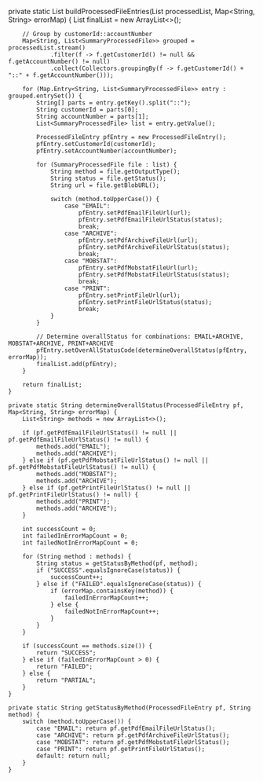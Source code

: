 private static List<ProcessedFileEntry> buildProcessedFileEntries(List<SummaryProcessedFile> processedList, Map<String, String> errorMap) {
        List<ProcessedFileEntry> finalList = new ArrayList<>();

        // Group by customerId::accountNumber
        Map<String, List<SummaryProcessedFile>> grouped = processedList.stream()
                .filter(f -> f.getCustomerId() != null && f.getAccountNumber() != null)
                .collect(Collectors.groupingBy(f -> f.getCustomerId() + "::" + f.getAccountNumber()));

        for (Map.Entry<String, List<SummaryProcessedFile>> entry : grouped.entrySet()) {
            String[] parts = entry.getKey().split("::");
            String customerId = parts[0];
            String accountNumber = parts[1];
            List<SummaryProcessedFile> list = entry.getValue();

            ProcessedFileEntry pfEntry = new ProcessedFileEntry();
            pfEntry.setCustomerId(customerId);
            pfEntry.setAccountNumber(accountNumber);

            for (SummaryProcessedFile file : list) {
                String method = file.getOutputType();
                String status = file.getStatus();
                String url = file.getBlobURL();

                switch (method.toUpperCase()) {
                    case "EMAIL":
                        pfEntry.setPdfEmailFileUrl(url);
                        pfEntry.setPdfEmailFileUrlStatus(status);
                        break;
                    case "ARCHIVE":
                        pfEntry.setPdfArchiveFileUrl(url);
                        pfEntry.setPdfArchiveFileUrlStatus(status);
                        break;
                    case "MOBSTAT":
                        pfEntry.setPdfMobstatFileUrl(url);
                        pfEntry.setPdfMobstatFileUrlStatus(status);
                        break;
                    case "PRINT":
                        pfEntry.setPrintFileUrl(url);
                        pfEntry.setPrintFileUrlStatus(status);
                        break;
                }
            }

            // Determine overallStatus for combinations: EMAIL+ARCHIVE, MOBSTAT+ARCHIVE, PRINT+ARCHIVE
            pfEntry.setOverAllStatusCode(determineOverallStatus(pfEntry, errorMap));
            finalList.add(pfEntry);
        }

        return finalList;
    }

    private static String determineOverallStatus(ProcessedFileEntry pf, Map<String, String> errorMap) {
        List<String> methods = new ArrayList<>();

        if (pf.getPdfEmailFileUrlStatus() != null || pf.getPdfEmailFileUrlStatus() != null) {
            methods.add("EMAIL");
            methods.add("ARCHIVE");
        } else if (pf.getPdfMobstatFileUrlStatus() != null || pf.getPdfMobstatFileUrlStatus() != null) {
            methods.add("MOBSTAT");
            methods.add("ARCHIVE");
        } else if (pf.getPrintFileUrlStatus() != null || pf.getPrintFileUrlStatus() != null) {
            methods.add("PRINT");
            methods.add("ARCHIVE");
        }

        int successCount = 0;
        int failedInErrorMapCount = 0;
        int failedNotInErrorMapCount = 0;

        for (String method : methods) {
            String status = getStatusByMethod(pf, method);
            if ("SUCCESS".equalsIgnoreCase(status)) {
                successCount++;
            } else if ("FAILED".equalsIgnoreCase(status)) {
                if (errorMap.containsKey(method)) {
                    failedInErrorMapCount++;
                } else {
                    failedNotInErrorMapCount++;
                }
            }
        }

        if (successCount == methods.size()) {
            return "SUCCESS";
        } else if (failedInErrorMapCount > 0) {
            return "FAILED";
        } else {
            return "PARTIAL";
        }
    }

    private static String getStatusByMethod(ProcessedFileEntry pf, String method) {
        switch (method.toUpperCase()) {
            case "EMAIL": return pf.getPdfEmailFileUrlStatus();
            case "ARCHIVE": return pf.getPdfArchiveFileUrlStatus();
            case "MOBSTAT": return pf.getPdfMobstatFileUrlStatus();
            case "PRINT": return pf.getPrintFileUrlStatus();
            default: return null;
        }
    }
